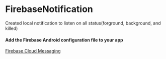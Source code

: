 # FirebaseNotification
Created local notification to listen on all status(forground, background, and killed)

#### Add the Firebase Android configuration file to your app
[Firebase Cloud Messaging](https://firebase.google.com/docs/cloud-messaging/android/client#add_a_firebase_configuration_file)

